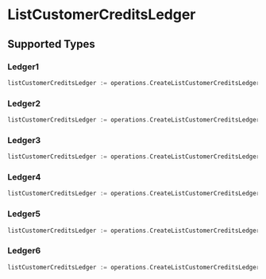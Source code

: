 # ListCustomerCreditsLedger


## Supported Types

### Ledger1

```go
listCustomerCreditsLedger := operations.CreateListCustomerCreditsLedgerLedger1(operations.Ledger1{/* values here */})
```

### Ledger2

```go
listCustomerCreditsLedger := operations.CreateListCustomerCreditsLedgerLedger2(operations.Ledger2{/* values here */})
```

### Ledger3

```go
listCustomerCreditsLedger := operations.CreateListCustomerCreditsLedgerLedger3(operations.Ledger3{/* values here */})
```

### Ledger4

```go
listCustomerCreditsLedger := operations.CreateListCustomerCreditsLedgerLedger4(operations.Ledger4{/* values here */})
```

### Ledger5

```go
listCustomerCreditsLedger := operations.CreateListCustomerCreditsLedgerLedger5(operations.Ledger5{/* values here */})
```

### Ledger6

```go
listCustomerCreditsLedger := operations.CreateListCustomerCreditsLedgerLedger6(operations.Ledger6{/* values here */})
```

